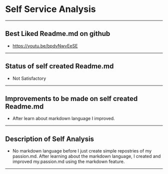 # Self Service Analysis
---
## Best Liked Readme.md on github
- https://youtu.be/bpdvNwvEeSE
-------
## Status of self created Readme.md
- Not Satisfactory
----------
## Improvements to be made on self created Readme.md
- After learn about markdown language I improved.
------------
## Description of Self Analysis
- No markdown language before I just create simple repostries of my passion.md. After learning about the markdown language, I created and improved my.passion.md using the markdown feature.
-----------

